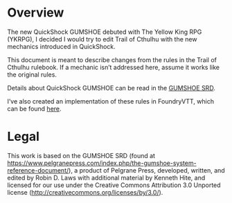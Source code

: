 # Overview
The new QuickShock GUMSHOE debuted with The Yellow King RPG (YKRPG), I decided I would try to edit Trail of Cthulhu with the new mechanics introduced in QuickShock.

This document is meant to describe changes from the rules in the Trail of Cthulhu rulebook. If a mechanic isn’t addressed here, assume it works like the original rules.

Details about QuickShock GUMSHOE can be read in the [GUMSHOE SRD](https://site.pelgranepress.com/gumshoe/files/GUMSHOE_SRD_CC_3.pdf).

I’ve also created an implementation of these rules in FoundryVTT, which can be found [here](https://github.com/AmmarNanjiani/QuickShock-GUMSHOE-FoundryVTT).

# Legal

This work is based on the GUMSHOE SRD (found at https://www.pelgranepress.com/index.php/the-gumshoe-system-reference-document/), a product of Pelgrane Press, developed, written, and edited by Robin D. Laws with additional material by Kenneth Hite, and licensed for our use under the Creative Commons Attribution 3.0 Unported license (http://creativecommons.org/licenses/by/3.0/).
